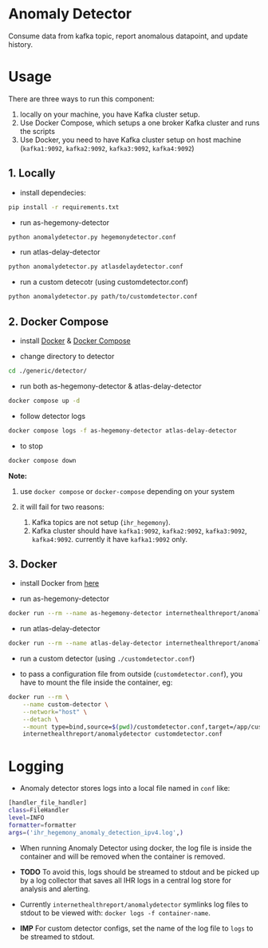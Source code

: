 # Anomaly Detector

Consume data from kafka topic, report anomalous datapoint, and update history.


# Usage

There are three ways to run this component:

1. locally on your machine, you have Kafka cluster setup.
2. Use Docker Compose, which setups a one broker Kafka cluster and runs the scripts
3. Use Docker, you need to have Kafka cluster setup on host machine (`kafka1:9092`, `kafka2:9092`, `kafka3:9092`, `kafka4:9092`)


## 1. Locally

- install dependecies:
```bash
pip install -r requirements.txt
```

- run as-hegemony-detector
```bash
python anomalydetector.py hegemonydetector.conf
```

- run atlas-delay-detector
```bash
python anomalydetector.py atlasdelaydetector.conf
```

- run a custom detecotr (using customdetector.conf)
```bash
python anomalydetector.py path/to/customdetector.conf
```

## 2. Docker Compose

- install [Docker](https://docs.docker.com/engine/install/) & [Docker Compose](https://docs.docker.com/compose/install/)

- change directory to detector
```bash
cd ./generic/detector/
```

- run both as-hegemony-detector & atlas-delay-detector
```bash
docker compose up -d
```

- follow detector logs
```bash
docker compose logs -f as-hegemony-detector atlas-delay-detector
```

- to stop
```bash
docker compose down
```

**Note:**

1. use `docker compose` or `docker-compose` depending on your system
2. it will fail for two reasons:

    1. Kafka topics are not setup (`ihr_hegemony`).
    2. Kafka cluster should have `kafka1:9092`, `kafka2:9092`, `kafka3:9092`, `kafka4:9092`. currently it have `kafka1:9092` only.

## 3. Docker

- install Docker from [here](https://docs.docker.com/engine/install/)

- run as-hegemony-detector
```bash
docker run --rm --name as-hegemony-detector internethealthreport/anomalydetector hegemonydetector.conf
```

- run atlas-delay-detector
```bash
docker run --rm --name atlas-delay-detector internethealthreport/anomalydetector atlasdelaydetector.conf
```

- run a custom detector (using `./customdetector.conf`)

- to pass a configuration file from outside (`customdetector.conf`), you have to mount the file inside the container, eg:
```bash
docker run --rm \
    --name custom-detector \
    --network="host" \
    --detach \
    --mount type=bind,source=$(pwd)/customdetector.conf,target=/app/customdetector.conf \
    internethealthreport/anomalydetector customdetector.conf
```

# Logging

- Anomaly detector stores logs into a local file named in `conf` like:
```bash
[handler_file_handler]
class=FileHandler
level=INFO
formatter=formatter
args=('ihr_hegemony_anomaly_detection_ipv4.log',)
```

- When running Anomaly Detector using docker, the log file is inside the container and will be removed when the container is removed.

- **TODO** To avoid this, logs should be streamed to stdout and be picked up by a log collector that saves all IHR logs in a central log store for analysis and alerting.

- Currently `internethealthreport/anomalydetector` symlinks log files to stdout to be viewed with: `docker logs -f container-name`.

- **IMP** For custom detector configs, set the name of the log file to `logs` to be streamed to stdout.
